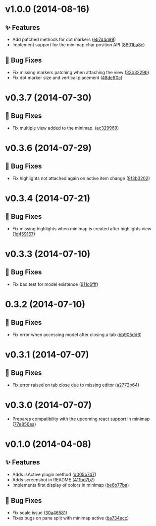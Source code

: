 <a name="v1.0.0"></a>
# v1.0.0 (2014-08-16)

## :sparkles: Features

- Add patched methods for dot markers ([eb7d4d99](https://github.com/abe33/minimap-color-highlight/commit/eb7d4d99e691229f9437f303bcfc07f392e29616))
- Implement support for the minimap char position API ([8801ba8c](https://github.com/abe33/minimap-color-highlight/commit/8801ba8c6e0cba722a5d2136c588e7bba52bc384))

## :bug: Bug Fixes

- Fix missing markers patching when attaching the view ([33b3229b](https://github.com/abe33/minimap-color-highlight/commit/33b3229b922279efa1b690a438447e2cd150c184))
- Fix dot marker size and vertical placement ([48deff0c](https://github.com/abe33/minimap-color-highlight/commit/48deff0cd477faf8333a9f91ff5fa1a560f07c08))


<a name="v0.3.7"></a>
# v0.3.7 (2014-07-30)

## :bug: Bug Fixes

- Fix multiple view added to the minimap. ([ac329969](https://github.com/abe33/minimap-color-highlight/commit/ac329969927806de39e67ddfd6f0fc9543598eb2))

<a name="v0.3.6"></a>
# v0.3.6 (2014-07-29)

## :bug: Bug Fixes

- Fix highlights not attached again on active item change ([8f3b3202](https://github.com/abe33/minimap-color-highlight/commit/8f3b3202bac77109cd93a970caf326a1f461b75a))

<a name="v0.3.4"></a>
# v0.3.4 (2014-07-21)

## :bug: Bug Fixes

- Fix missing highlights when minimap is created after highlights view ([1d459167](https://github.com/abe33/minimap-color-highlight/commit/1d459167863c0e0c0ea42fe6d47b7cc1ee8cbfb0))

<a name="v0.3.3"></a>
# v0.3.3 (2014-07-10)

## :bug: Bug Fixes

- Fix bad test for model existence ([911c6fff](https://github.com/abe33/minimap-color-highlight/commit/911c6fff038664ae1ac1ed663c48834876a36cc0))

<a name="0.3.2"></a>
# 0.3.2 (2014-07-10)

## :bug: Bug Fixes

- Fix error when accessing model after closing a tab ([bb905dd6](https://github.com/abe33/minimap-color-highlight/commit/bb905dd6f864bdc64c5d4f0f79fb58f1f039a00b))

<a name="v0.3.1"></a>
# v0.3.1 (2014-07-07)

## :bug: Bug Fixes

- Fix error raised on tab close due to missing editor ([a2772b64](https://github.com/abe33/minimap-color-highlight/commit/a2772b64ddf8c4494ff0c72e8c8f732be0e5a028))

<a name="v0.3.0"></a>
# v0.3.0 (2014-07-07)

- Prepares compatibility with the upcoming react support in minimap ([77e856ea](https://github.com/abe33/minimap-color-highlight/commit/77e856ea9d8b7cbcc048508585351e0c00de1782))

<a name="v0.1.0"></a>
# v0.1.0 (2014-04-08)

## :sparkles: Features

- Adds isActive plugin method ([d005b747](https://github.com/abe33/minimap-color-highlight/commit/d005b747fed9ede1537e705e1f0df6e75494a673))
- Adds screenshot in README ([411bd7b7](https://github.com/abe33/minimap-color-highlight/commit/411bd7b7a9628a6e4882bcff5d920705ee8168cb))
- Implements first display of colors in minimap ([be8b77ba](https://github.com/abe33/minimap-color-highlight/commit/be8b77baa93d1df1ae48867459b7324e9e032cf8))

## :bug: Bug Fixes

- Fix scale issue ([30a46581](https://github.com/abe33/minimap-color-highlight/commit/30a46581806b7bd63b85ecf468aab67c2ca70dfb))
- Fixes bugs on pane split with minimap active ([ba734ecc](https://github.com/abe33/minimap-color-highlight/commit/ba734ecc9f509a7c7270a420b21f8549d78678d2))

